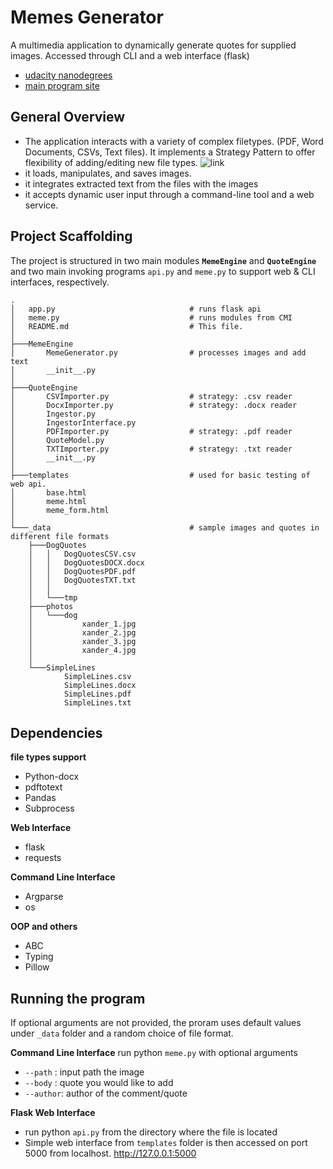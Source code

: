 # Memes Generator

A multimedia application to dynamically generate quotes for supplied images. Accessed through CLI and a web interface (flask)

* [udacity nanodegrees](https://www.udacity.com/)
* [main program site](https://www.udacity.com/course/intermediate-python-nanodegree--nd303)


## General Overview

- The application interacts with a variety of complex filetypes. (PDF, Word Documents, CSVs, Text files). It implements a Strategy Pattern to offer flexibility of adding/editing new file types.
![link](https://upload.wikimedia.org/wikipedia/commons/3/39/Strategy_Pattern_in_UML.png)
- it loads, manipulates, and saves images.
- it integrates extracted text from the files with the images
- it accepts dynamic user input through a command-line tool and a web service. 
## Project Scaffolding

The project is structured in two main modules **`MemeEngine`** and **`QuoteEngine`** and two main invoking programs `api.py` and `meme.py` to support web & CLI interfaces, respectively.  

```
.
│   app.py                              # runs flask api
│   meme.py                             # runs modules from CMI
│   README.md                           # This file.
│
├───MemeEngine                          
│       MemeGenerator.py                # processes images and add text
│       __init__.py
│
├───QuoteEngine
│       CSVImporter.py                  # strategy: .csv reader
│       DocxImporter.py                 # strategy: .docx reader
│       Ingestor.py                     
│       IngestorInterface.py
│       PDFImporter.py                  # strategy: .pdf reader
│       QuoteModel.py
│       TXTImporter.py                  # strategy: .txt reader
│       __init__.py
│
├───templates                           # used for basic testing of web api.
│       base.html
│       meme.html
│       meme_form.html
│
└───_data                               # sample images and quotes in different file formats
    ├───DogQuotes
    │   │   DogQuotesCSV.csv
    │   │   DogQuotesDOCX.docx
    │   │   DogQuotesPDF.pdf
    │   │   DogQuotesTXT.txt
    │   │
    │   └───tmp
    ├───photos
    │   └───dog
    │           xander_1.jpg
    │           xander_2.jpg
    │           xander_3.jpg
    │           xander_4.jpg
    │
    └───SimpleLines
            SimpleLines.csv
            SimpleLines.docx
            SimpleLines.pdf
            SimpleLines.txt

```

## Dependencies
**file types support** 
- Python-docx
- pdftotext
- Pandas
- Subprocess

**Web Interface** 
- flask
- requests

**Command Line Interface**
- Argparse
- os

**OOP and others**
- ABC
- Typing
- Pillow
##  Running the program

If optional arguments are not provided, the proram uses default values under `_data` folder and a random choice of file format. 

**Command Line Interface**
run python `meme.py` with optional arguments
- `--path`  : input path the image
- `--body`  : quote you would like to add
- `--author`: author of the comment/quote

**Flask Web Interface**
- run python `api.py` from the directory where the file is located
- Simple web interface from `templates` folder is then accessed on port 5000 from localhost. http://127.0.0.1:5000
